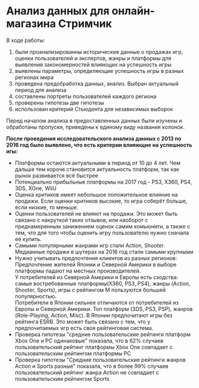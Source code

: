 # Анализ данных для онлайн-магазина Стримчик

В ходе работы:
1. были проанализированны исторические данные о продажах игр, оценки пользователей и экспертов, жанры и платформы для выявления закономерностей влияющих на успешность игры
2. выявлены параметры, определяющие успешность игры в разных регионах мира
3. проведена предобработка данных, анализ. Выбран актуальный период для анализа
4. составлены портреты пользователей каждого региона
5. проверены гипотезы две гипотезы
6. использован критерий Стьюдента для независимых выборок

Перед началом анализа в предоставленных данных были изучены и обработаны пропуски, приведены к единому виду названия колонок.

**После проведения исследовательского анализа данных с 2013 по 2016 год было выявлено, что есть критерии влияющие на успешность игы:**
- Платформы остаются актуальными в период от 10 до 4 лет. Чем дальше тем короче становится актуальность платформ, так как рынок развивается всё быстрее
- Потенциально прибыльные платформы на 2017 год - PS3, X360, PS4, 3DS, XOne, WiiU
- Оценка критиков имеет небольшое положительное влияние на продажи. Если оценки критиков высокие, то игра соберёт больше, если низкие, то меньше.
- Оценки пользователей не влияют на продажи. Это может быть связано с накруткой таких отзывов, или наоборот с преднамеренным занижением оценок самим комьюнити, а также с тем, что для того чтобы оценить игру пользователю нужно сначала её купить.
- Самыми популярными жанрами игр стали Action, Shooter. Медианные продажи в шутерах на 2016 год стали самыми крупными
- Нужно учитывать предпочтения клиентов из разных регионов:
Предпочтение жителей Японии и Северной Америки в выборе платформы падают на местных производителей.\
У потребителей из Северной Америки и Европы есть сходства: самые востребованные платформы(X360, PS3, PS4), жанры (Action, Shooter, Sports), игры с рейтингом М пользуются большей популярностью.\
Потребители в Японии сильнее отличаются от потребителей из Европы и Северной Америки. Топ платформ (3DS, PS3, PSP), жанров (Role-Playing, Action, Misc). В Японии предпочитают игры без рейтинга ESRB. Это может быть связано с тем, что у предпочитаемых игр есть своя рейтинговая система.
- Проверка гипотезы "средние пользовательские рейтинги платформ Xbox One и PC одинаковые" показала, что в 62% случаев пользовательский рейтинг платформы Xbox One совпадает с пользовательским рейтингом платформы PC
- Проверка гипотезы "Средние пользовательские рейтинги жанров Action и Sports разные" показала, что в более 99% случаев пользовательский рейтинг жанра Action не совпадает с пользовательским рейтингом Sports
